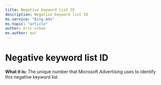 ```yaml
---
title: Negative keyword list ID
description: Negative keyword list ID
ms.service: "Bing-Ads"
ms.topic: "article"
author: eric-urban
ms.author: eur
---
```


# Negative keyword list ID

**What it is:** The unique number that Microsoft Advertising uses to identify this negative keyword list.


